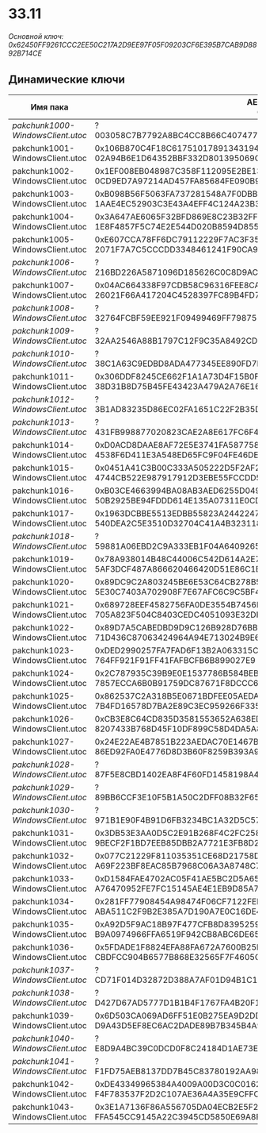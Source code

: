 # 33.11

###### Основной ключ: 0x62450FF9261CCC2EE50C217A2D9EE97F05F09203CF6E395B7CAB9D8892B714CE

## Динамические ключи

| Имя пака                          | AES Ключ</br>GUID                                                                                       | HiRes Текстуры |
|-----------------------------------|---------------------------------------------------------------------------------------------------------|----------------|
| *pakchunk1000-WindowsClient.utoc* | ?</br>003058C7B7792A8BC4CC8B66C407477A 																  | ✔️             |
| pakchunk1001-WindowsClient.utoc   | 0x106B870C4F18C617510178913431943D52829093805F4AC151716207F1D5478B</br>02A94B6E1D64352BBF332D801395069C | ❌             |
| pakchunk1002-WindowsClient.utoc   | 0x1EF008EB048987C358F112095E2BE13B27429A1D990E957D08E79A0F58B55584</br>0CD9ED7A97214AD457FA85684FE090B9 | ❌             |
| pakchunk1003-WindowsClient.utoc   | 0xB098B56F5063FA737281548A7F0DBB092FC741043A2419C859887B55724AE823</br>1AAE4EC52903C3E43A4EFF4C124A23B3 | ✔️             |
| pakchunk1004-WindowsClient.utoc   | 0x3A647AE6065F32BFD869E8C23B32FFCA6D9801CB8B9FFCD23454C92DD4DBD7F8</br>1E8F4857F5C74E2E544D020B8594D855 | ✔️             |
| pakchunk1005-WindowsClient.utoc   | 0xE607CCA78FF6DC79112229F7AC3F356F8521B87F26B98B23654427C9BE7C9A0D</br>2071F7A7C5CCCDD3348461241F90CA95 | ✔️             |
| *pakchunk1006-WindowsClient.utoc* | ?</br>216BD226A5871096D185626C0C8D9AC8 																  | ✔️             |
| pakchunk1007-WindowsClient.utoc   | 0x04AC664338F97CDB58C96316FEE8CA6B0A09AB563F553018EB818E2C12B535B8</br>26021F66A417204C4528397FC89B4FD7 | ✔️             |
| *pakchunk1008-WindowsClient.utoc* | ?</br>32764FCBF59EE921F09499469FF79875 																  | ✔️             |
| *pakchunk1009-WindowsClient.utoc* | ?</br>32AA2546A88B1797C12F9C35A8492CD2 																  | ✔️             |
| *pakchunk1010-WindowsClient.utoc* | ?</br>38C1A63C9EDBD8ADA477345EE890FD7B 																  | ❌             |
| pakchunk1011-WindowsClient.utoc   | 0x306DDF8245CE662F1A1A73D4F15B0FE16F360AF6631EFEED10F411F2565D62F4</br>38D31B8D75B45FE43423A479A2A76E16 | ❌             |
| *pakchunk1012-WindowsClient.utoc* | ?</br>3B1AD83235D86EC02FA1651C22F2B35D 																  | ❌             |
| *pakchunk1013-WindowsClient.utoc* | ?</br>431FB998877020823CAE2A8E617FC6F4 																  | ✔️             |
| pakchunk1014-WindowsClient.utoc   | 0xD0ACD8DAAE8AF72E5E3741FA587758E97B440C780C23D846802C057D32A3B254</br>4538F6D411E3A548ED65FC9F04FE46DE | ❌             |
| pakchunk1015-WindowsClient.utoc   | 0x0451A41C3B00C333A505222D5F2AF23958658540AC20B912C571C5CACE49C12C</br>4744CB522E987917912D3EBE55FCCDD5 | ✔️             |
| pakchunk1016-WindowsClient.utoc   | 0xB03CE4663994BA08AB3AED6255D04915CA1DAF74000A15DFA23D605D1D984143</br>50B2925BE94FDDD614E135A07311E0CD | ✔️             |
| pakchunk1017-WindowsClient.utoc   | 0x1963DCBBE5513EDBB55823A244224747969D4B3229FF89DD5D3ED32D9F2E0DBE</br>540DEA2C5E3510D32704C41A4B323118 | ✔️             |
| *pakchunk1018-WindowsClient.utoc* | ?</br>59881A06EBD2C9A333EB1F04A6409265 																  | ✔️             |
| pakchunk1019-WindowsClient.utoc   | 0x78A938014B48C44006C542D614A2E75646F81E3E69C3818AD1433FC4B5517F1E</br>5AF3DCF487A866620466420D51E86C1B | ✔️             |
| pakchunk1020-WindowsClient.utoc   | 0x89DC9C2A803245BE6E53C64CB278B5939E2043443CF711A5E31BE9D60CA4DD90</br>5E30C7403A702908F7E67AFC6C9C5BF4 | ✔️             |
| pakchunk1021-WindowsClient.utoc   | 0x689728EEF4582756FA0DE3554B7456B52F70DF7DCEE8BFB844AD2253ECD844CF</br>705A823F504C8403CEDC4051093E32DF | ❌             |
| pakchunk1022-WindowsClient.utoc   | 0x89D7A5CABEDBD9D9C126B928D76BB51FB7D40ADFC4D4F0F44E9DD43E83BF8B41</br>71D436C87063424964A94E713024B9E6 | ✔️             |
| pakchunk1023-WindowsClient.utoc   | 0xDED2990257FA7FAD6F13B2A063315C15609B8365B69194CADFC3C0A885520C0B</br>764FF921F91FF41FAFBCFB6B899027E9 | ✔️             |
| pakchunk1024-WindowsClient.utoc   | 0x2C787935C39B9E0E1537786B584BEB4507C5FF71FA22710E5CE970C89F8EE91C</br>7857ECCA6B0B91759DC87671F8DCCC62 | ❌             |
| pakchunk1025-WindowsClient.utoc   | 0x862537C2A318B5E0671BDFEE05AEDA6FDB2D7F9A032274BFAD8444213F7E5A3B</br>7B4FD16578D7BA2E89C3EC959266F335 | ❌             |
| pakchunk1026-WindowsClient.utoc   | 0xCB3E8C64CD835D3581553652A638ED69A024DB223703922FB5BF5A94610C5190</br>8207433B768D45F10DF899C58D4DA5A8 | ✔️             |
| pakchunk1027-WindowsClient.utoc   | 0x24E22AE4B7851B223AEDAC70E1467BD579E3C9FC38B0FC91542068026CB42273</br>86ED92FA0E4776D8D3B60F8259B393A9 | ✔️             |
| *pakchunk1028-WindowsClient.utoc* | ?</br>87F5E8CBD1402EA8F4F60FD1458198A4 																  | ❌             |
| *pakchunk1029-WindowsClient.utoc* | ?</br>89BB6CCF3E10F5B1A50C2DFF08B32F65 																  | ❌             |
| *pakchunk1030-WindowsClient.utoc* | ?</br>971B1E90F4B91D6FB3234BC1A32D5C57 																  | ❌             |
| pakchunk1031-WindowsClient.utoc   | 0x3DB53E3AA0D5C2E91B268F4C2FC258C19182E3D429A6E324B0BE0698AA48167D</br>9BECF2F1BD7EEB85DBB2A7721E3FB8D2 | ❌             |
| pakchunk1032-WindowsClient.utoc   | 0x077C21229F811035351CE68D21758D8B892C087581A9F03D52C132440563CE13</br>A69F223BF8EAC85B7968C06A3A8748C7 | ❌             |
| pakchunk1033-WindowsClient.utoc   | 0xD1584FAE4702AC05F41AE5BC2D5A656061B719C013E5FA0D734D88FE9F7B1F68</br>A76470952FE7FC15145AE4E1EB9D85A7 | ✔️             |
| pakchunk1034-WindowsClient.utoc   | 0x281FF77908454A98474F06CF7122FED996542636D9726207B2C3BC9CDC5EEA84</br>ABA511C2F9B2E385A7D190A7E0C16DE4 | ✔️             |
| pakchunk1035-WindowsClient.utoc   | 0xA92D5F9AC18B97F477CFB8D8395259DA2FC3F3E32A3B3CA582606BECD66BA910</br>B9A0974966FFA6519F942CB8ABC6DE65 | ✔️             |
| pakchunk1036-WindowsClient.utoc   | 0x5FDADE1F8824EFA88FA672A7600B25F34F6A26B111CAF223159AB81FC24494EC</br>CBDFCC904B6577B868E32565F7F4605C | ✔️             |
| *pakchunk1037-WindowsClient.utoc* | ?</br>CD71F014D32872D388A7AF01D94B1C15 																  | ❌             |
| *pakchunk1038-WindowsClient.utoc* | ?</br>D427D67AD5777D1B1B4F1767FA4B20F1 																  | ❌             |
| pakchunk1039-WindowsClient.utoc   | 0x6D503CA069AD6FF51E0B275EA9D2DD93A95FDAEA0EE2A2EF184ECAC0EC8A4BF4</br>D9A43D5EF8EC6AC2DADE89B7B345B4A9 | ❌             |
| *pakchunk1040-WindowsClient.utoc* | ?</br>E8D9A4BC39C0DCD0F8C24184D1AE73E4 																  | ❌             |
| *pakchunk1041-WindowsClient.utoc* | ?</br>F1FD75AEB8137DD7B45C83780192AA98 																  | ✔️             |
| pakchunk1042-WindowsClient.utoc   | 0xDE43349965384A4009A00D3C0C01627EB4E7143C11BB5ADE44AD967331F7AC36</br>F4F783537F2D2C107AE36A4A35E9CFFC | ✔️             |
| pakchunk1043-WindowsClient.utoc   | 0x3E1A7136F86A556705DA04ECB2E5F2F838398354E6D4EC8AB6DD02586AD47270</br>FFA545CC9145A22C3945CD5850E69A8F | ❌             |
